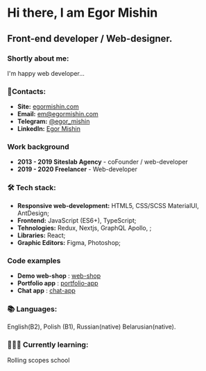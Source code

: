 

# Hi there, I am Egor Mishin

## Front-end developer / Web-designer.

### Shortly about me:
I'm happy web developer...

### 📧Contacts:

- **Site:** [egormishin.com](https://egormishin.com/)
- **Email:** em@egormishin.com
- **Telegram:** [@egor_mishin](https://t.me/egor_mishin)
- **LinkedIn:** [Egor Mishin](https://www.linkedin.com/in/egormishin/)


### Work background
- **2013 - 2019 Siteslab Agency** - coFounder / web-developer 
- **2019 - 2020 Freelancer** - Web-developer 

### 🛠 Tech stack:
- **Responsive web-development:** HTML5, CSS/SCSS MaterialUI, AntDesign;
- **Frontend:** JavaScript (ES6+), TypeScript;
- **Tehnologies:** Redux, Nextjs, GraphQL Apollo, ;
-  **Libraries:** React;
- **Graphic Editors:** Figma, Photoshop;

### Code examples
- **Demo web-shop** : [web-shop](https://github.com/egor-mishin/web-shop-reactjs)
- **Portfolio app** : [portfolio-app](https://github.com/egor-mishin/portfolio-app)
- **Chat app** : [chat-app](https://github.com/egor-mishin/chat-app-websocket)

### 📚 Languages:
English(B2), Polish (B1), Russian(native) Belarusian(native).


### 👨🏻‍🎓 Currently learning:
Rolling scopes school
